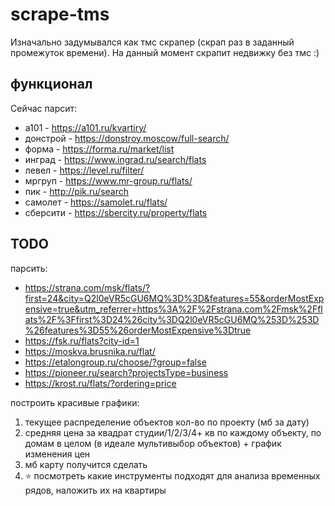 # scrape-tms

Изначально задумывался как тмс скрапер (скрап раз в заданный промежуток времени). На данный момент скрапит недвижку без тмс :)

## функционал

Сейчас парсит:
- а101 - https://a101.ru/kvartiry/
- донстрой - https://donstroy.moscow/full-search/
- форма - https://forma.ru/market/list
- инград - https://www.ingrad.ru/search/flats
- левел - https://level.ru/filter/
- мргруп - https://www.mr-group.ru/flats/
- пик - http://pik.ru/search
- самолет - https://samolet.ru/flats/
- сберсити - https://sbercity.ru/property/flats

## TODO 

парсить:

- https://strana.com/msk/flats/?first=24&city=Q2l0eVR5cGU6MQ%3D%3D&features=55&orderMostExpensive=true&utm_referrer=https%3A%2F%2Fstrana.com%2Fmsk%2Fflats%2F%3Ffirst%3D24%26city%3DQ2l0eVR5cGU6MQ%253D%253D%26features%3D55%26orderMostExpensive%3Dtrue
- https://fsk.ru/flats?city-id=1
- https://moskva.brusnika.ru/flat/
- https://etalongroup.ru/choose/?group=false
- https://pioneer.ru/search?projectsType=business
- https://krost.ru/flats/?ordering=price

построить красивые графики:

1. текущее распределение объектов кол-во по проекту (мб за дату)
2. средняя цена за квадрат студии/1/2/3/4+ кв по каждому объекту, по домам в целом (в идеале мультивыбор объектов) + график изменения цен
3. мб карту получится сделать
4. ⭐️ посмотреть какие инструменты подходят для анализа временных рядов, наложить их на квартиры
